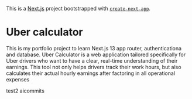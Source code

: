 This is a [Next.js](https://nextjs.org/) project bootstrapped with [`create-next-app`](https://github.com/vercel/next.js/tree/canary/packages/create-next-app).

# Uber calculator

This is my portfolio project to learn Next.js 13 app router, authenticationa and database.
Uber Calculator is a web application tailored specifically for Uber drivers who want to have a clear, real-time understanding of their earnings. This tool not only helps drivers track their work hours, but also calculates their actual hourly earnings after factoring in all operational expenses

test2 aicommits